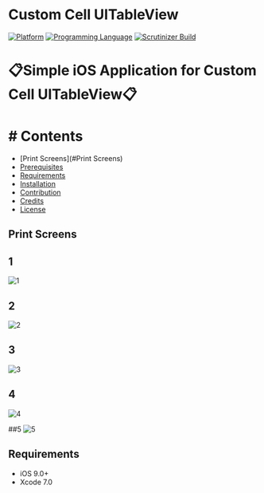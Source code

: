# Custom Cell UITableView
[![Platform](https://img.shields.io/badge/platform-ios-lightgrey.svg)]()
[![Programming Language](https://img.shields.io/badge/language-objective--c-ff69b4.svg)]()
[![Scrutinizer Build](https://img.shields.io/scrutinizer/build/g/filp/whoops.svg?maxAge=2592000)]()

# :clipboard:Simple iOS Application for Custom Cell UITableView:clipboard:

# # Contents

-	[Print Screens](#Print Screens)
-	[Prerequisites](#prerequisites)
-	[Requirements](#requirements)
-	[Installation](#installation)
-	[Contribution](#contribution)
-	[Credits](#credits)
-	[License](#license)

## Print Screens
## 1
![1](https://github.com/ssamgir/SSCustomCellTableView3/blob/master/Simulator%20Screen%20Shot%2027-Aug-2016%2C%2010.31.15%20PM.png)

## 2
![2](https://github.com/ssamgir/SSCustomCellTableView3/blob/master/Simulator%20Screen%20Shot%2027-Aug-2016%2C%2010.31.19%20PM.png)

## 3
![3](https://github.com/ssamgir/SSCustomCellTableView3/blob/master/Simulator%20Screen%20Shot%2028-Aug-2016%2C%201.29.39%20PM.png)

## 4
![4](https://github.com/ssamgir/SSCustomCellTableView3/blob/master/Simulator%20Screen%20Shot%2028-Aug-2016%2C%206.11.51%20PM.png)

##5
![5](https://github.com/ssamgir/SSCustomCellTableView3/blob/master/Simulator%20Screen%20Shot%2028-Aug-2016%2C%206.12.00%20PM.png)



## Requirements
* iOS 9.0+
* Xcode 7.0
